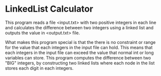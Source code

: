 # LinkedList Calculator

This program reads a file <input.txt> with two positive integers in each line and calculates the difference between two integers 
using a linked list and outputs the value in <output.txt> file. 

What makes this program special is that the there is no constraint or range for the value that each integers in the input file can hold. This means that each integers in the input file can exceed the value that normal int or long variables can store. 
This program computes the difference between two "BIG" integers, by constructing two linked lists where each node in the list stores each digit in each integers.

